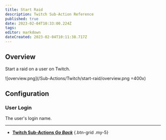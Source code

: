 ```yaml
---
title: Start Raid
description: Twitch Sub-Action Reference
published: true
date: 2023-02-04T10:33:00.224Z
tags: 
editor: markdown
dateCreated: 2023-02-04T10:11:38.717Z
---
```


## Overview
Start a raid on a user on Twitch.

![overview.png](/Sub-Actions/Twitch/start-raid/overview.png =400x)

## Configuration
### User Login
The user's login name.

---

- [<i class="mdi mdi-chevron-left"></i>**Twitch Sub-Actions *Go Back***](/Sub-Actions/Twitch)
{.btn-grid .my-5}
